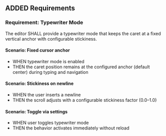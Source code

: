 ## ADDED Requirements

### Requirement: Typewriter Mode
The editor SHALL provide a typewriter mode that keeps the caret at a fixed vertical anchor with configurable stickiness.

#### Scenario: Fixed cursor anchor
- WHEN typewriter mode is enabled
- THEN the caret position remains at the configured anchor (default center) during typing and navigation

#### Scenario: Stickiness on newline
- WHEN the user inserts a newline
- THEN the scroll adjusts with a configurable stickiness factor (0.0–1.0)

#### Scenario: Toggle via settings
- WHEN user toggles typewriter mode
- THEN the behavior activates immediately without reload
